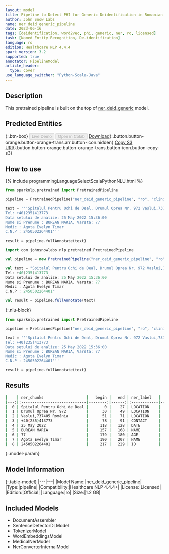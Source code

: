 ```yaml
---
layout: model
title: Pipeline to Detect PHI for Generic Deidentification in Romanian
author: John Snow Labs
name: ner_deid_generic_pipeline
date: 2023-06-16
tags: [deidentification, word2vec, phi, generic, ner, ro, licensed]
task: [Named Entity Recognition, De-identification]
language: ro
edition: Healthcare NLP 4.4.4
spark_version: 3.2
supported: true
annotator: PipelineModel
article_header:
  type: cover
use_language_switcher: "Python-Scala-Java"
---
```


## Description

This pretrained pipeline is built on the top of [ner_deid_generic](https://nlp.johnsnowlabs.com/2022/07/08/ner_deid_generic_ro_3_0.html) model.

## Predicted Entities



{:.btn-box}
<button class="button button-orange" disabled>Live Demo</button>
<button class="button button-orange" disabled>Open in Colab</button>
[Download](https://s3.amazonaws.com/auxdata.johnsnowlabs.com/clinical/models/ner_deid_generic_pipeline_ro_4.4.4_3.2_1686958691204.zip){:.button.button-orange.button-orange-trans.arr.button-icon.hidden}
[Copy S3 URI](s3://auxdata.johnsnowlabs.com/clinical/models/ner_deid_generic_pipeline_ro_4.4.4_3.2_1686958691204.zip){:.button.button-orange.button-orange-trans.button-icon.button-copy-s3}

## How to use

<div class="tabs-box" markdown="1">
{% include programmingLanguageSelectScalaPythonNLU.html %}

```python
from sparknlp.pretrained import PretrainedPipeline

pipeline = PretrainedPipeline("ner_deid_generic_pipeline", "ro", "clinical/models")

text = '''Spitalul Pentru Ochi de Deal, Drumul Oprea Nr. 972 Vaslui,737405 România
Tel: +40(235)413773
Data setului de analize: 25 May 2022 15:36:00
Nume si Prenume : BUREAN MARIA, Varsta: 77
Medic : Agota Evelyn Tımar
C.N.P : 2450502264401'''

result = pipeline.fullAnnotate(text)
```
```scala
import com.johnsnowlabs.nlp.pretrained.PretrainedPipeline

val pipeline = new PretrainedPipeline("ner_deid_generic_pipeline", "ro", "clinical/models")

val text = "Spitalul Pentru Ochi de Deal, Drumul Oprea Nr. 972 Vaslui,737405 România
Tel: +40(235)413773
Data setului de analize: 25 May 2022 15:36:00
Nume si Prenume : BUREAN MARIA, Varsta: 77
Medic : Agota Evelyn Tımar
C.N.P : 2450502264401"

val result = pipeline.fullAnnotate(text)
```

{:.nlu-block}
```python
from sparknlp.pretrained import PretrainedPipeline

pipeline = PretrainedPipeline("ner_deid_generic_pipeline", "ro", "clinical/models")

text = '''Spitalul Pentru Ochi de Deal, Drumul Oprea Nr. 972 Vaslui,737405 România
Tel: +40(235)413773
Data setului de analize: 25 May 2022 15:36:00
Nume si Prenume : BUREAN MARIA, Varsta: 77
Medic : Agota Evelyn Tımar
C.N.P : 2450502264401'''

result = pipeline.fullAnnotate(text)
```
</div>

## Results

```bash
|    | ner_chunks                   |   begin |   end | ner_label   |   confidence |
|---:|:-----------------------------|--------:|------:|:------------|-------------:|
|  0 | Spitalul Pentru Ochi de Deal |       0 |    27 | LOCATION    |     0.88326  |
|  1 | Drumul Oprea Nr. 972         |      30 |    49 | LOCATION    |     0.98642  |
|  2 | Vaslui,737405 România        |      51 |    71 | LOCATION    |     0.8018   |
|  3 | +40(235)413773               |      78 |    91 | CONTACT     |     1        |
|  4 | 25 May 2022                  |     118 |   128 | DATE        |     1        |
|  5 | BUREAN MARIA                 |     157 |   168 | NAME        |     0.99965  |
|  6 | 77                           |     179 |   180 | AGE         |     1        |
|  7 | Agota Evelyn Tımar           |     190 |   207 | NAME        |     0.832933 |
|  8 | 2450502264401                |     217 |   229 | ID          |     1        |
```

{:.model-param}
## Model Information

{:.table-model}
|---|---|
|Model Name:|ner_deid_generic_pipeline|
|Type:|pipeline|
|Compatibility:|Healthcare NLP 4.4.4+|
|License:|Licensed|
|Edition:|Official|
|Language:|ro|
|Size:|1.2 GB|

## Included Models

- DocumentAssembler
- SentenceDetectorDLModel
- TokenizerModel
- WordEmbeddingsModel
- MedicalNerModel
- NerConverterInternalModel